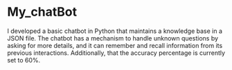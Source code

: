 # My_chatBot
I developed a basic chatbot in Python that maintains a knowledge base in a JSON file. The chatbot has a mechanism to handle unknown questions by asking for more details, and it can remember and recall information from its previous interactions. Additionally,  that the accuracy percentage is currently set to 60%.
